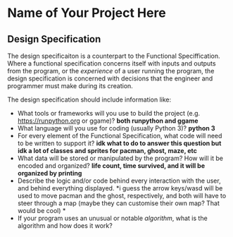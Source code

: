 # Name of Your Project Here

## Design Specification

The design specificaiton is a counterpart to the Functional Speciffication. Where a functional specification concerns itself
with inputs and outputs from the program, or the *experience* of a user running the program, the design specification is concerned with decisions that the engineer and programmer must make during its creation.

The design specification should include information like:

* What tools or frameworks will you use to build the project (e.g. https://runpython.org or ggame)?
  **both runpython and ggame**
* What language will you use for coding (usually Python 3)?
  **python 3**
* For every element of the Functional Specification, what code will need to be written to support it?
  **idk what to do to answer this question but idk a lot of classes and sprites for pacman, ghost, maze, etc**
* What data will be stored or manipulated by the program? How will it be encoded and organized?
 **life count, time survived, and it will be organized by printing**
* Describe the logic and/or code behind every interaction with the user, and behind everything displayed.
 *i guess the arrow keys/wasd will be used to move pacman and the ghost, respectively, and both will have to steer through a map (maybe they can customise their own map? That would be cool) *
* If your program uses an unusual or notable *algorithm*, what is the algorithm and how does it work?
